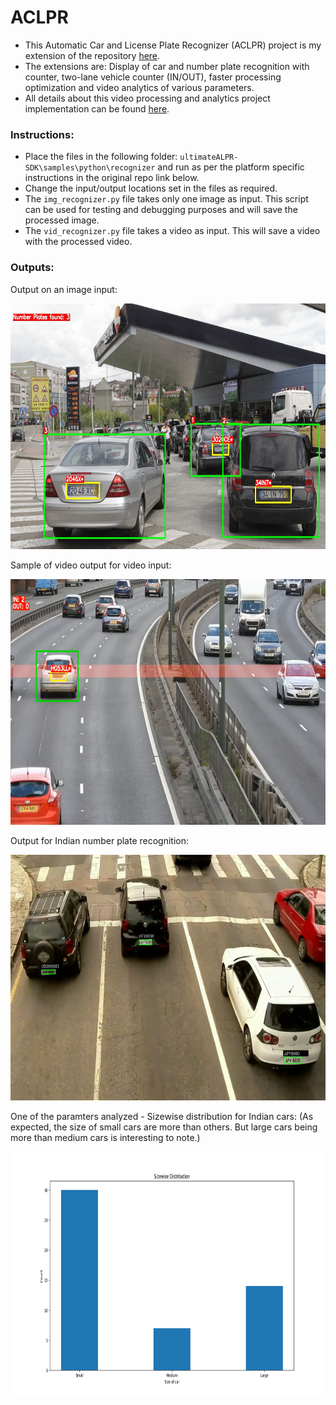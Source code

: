 # ACLPR

- This Automatic Car and License Plate Recognizer (ACLPR) project is my extension of the repository [here](https://github.com/DoubangoTelecom/ultimateALPR-SDK).
- The extensions are: Display of car and number plate recognition with counter, two-lane vehicle counter (IN/OUT), faster processing optimization and video analytics of various parameters.
- All details about this video processing and analytics project implementation can be found [here](https://drive.google.com/file/d/1RGl8_tvvNc0AJ8pIfps6UNyp_uan5Gai/view?usp=sharing).


### Instructions:
- Place the files in the following folder: `ultimateALPR-SDK\samples\python\recognizer` and run as per the platform specific instructions in the original repo link below.
- Change the input/output locations set in the files as required.
- The `img_recognizer.py` file takes only one image as input. This script can be used for testing and debugging purposes and will save the processed image.
- The `vid_recognizer.py` file takes a video as input. This will save a video with the processed video.

### Outputs:

Output on an image input:

<img src="images/multi_out.jpg" alt="multi out" width="700" height="393"/>

Sample of video output for video input:

<img src="images/car_counter.png" alt="car counter" width="700" height="393"/>

Output for Indian number plate recognition:

<img src="images/indian_plate.png" alt="indian plate" width="700" height="393"/>

One of the paramters analyzed - Sizewise distribution for Indian cars:
(As expected, the size of small cars are more than others. But large cars being more than medium cars is interesting to note.)

<img src="images/Size_India.png" alt="indian size distribution" width="700" height="393"/>



<!-- ### Notes: -->
<!-- - Videos for the same can be found [here](https://www.youtube.com/channel/UCOTbwn7ErrgyYGabhTwlXFw). -->
